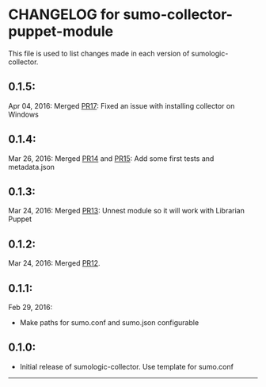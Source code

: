 # CHANGELOG for sumo-collector-puppet-module

This file is used to list changes made in each version of sumologic-collector.


## 0.1.5:
Apr 04, 2016: 
Merged [PR17](https://github.com/SumoLogic/sumo-collector-puppet-module/pull/17): Fixed an issue with installing collector on Windows 

## 0.1.4:
Mar 26, 2016:
Merged [PR14](https://github.com/SumoLogic/sumo-collector-puppet-module/pull/14) and [PR15](https://github.com/SumoLogic/sumo-collector-puppet-module/pull/15): Add some first tests and metadata.json

## 0.1.3:
Mar 24, 2016:
Merged [PR13](https://github.com/SumoLogic/sumo-collector-puppet-module/pull/13): Unnest module so it will work with Librarian Puppet 

## 0.1.2:
Mar 24, 2016:
Merged [PR12](https://github.com/SumoLogic/sumo-collector-puppet-module/pull/12). 

## 0.1.1:
Feb 29, 2016:
* Make paths for sumo.conf and sumo.json configurable 

## 0.1.0:

* Initial release of sumologic-collector. Use template for sumo.conf


- - -
